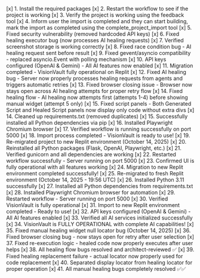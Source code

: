 [x] 1. Install the required packages
[x] 2. Restart the workflow to see if the project is working
[x] 3. Verify the project is working using the feedback tool
[x] 4. Inform user the import is completed and they can start building, mark the import as completed using the complete_project_import tool
[x] 5. Fixed security vulnerability (removed hardcoded API keys)
[x] 6. Fixed healing executor bug (now processes AI healing requests)
[x] 7. Verified screenshot storage is working correctly
[x] 8. Fixed race condition bug - AI healing request sent before result
[x] 9. Fixed gevent/asyncio compatibility - replaced asyncio.Event with polling mechanism
[x] 10. API keys configured (OpenAI & Gemini) - All AI features now enabled
[x] 11. Migration completed - VisionVault fully operational on Replit
[x] 12. Fixed AI healing bug - Server now properly processes healing requests from agents and triggers automatic retries
[x] 13. Fixed browser closing issue - Browser now stays open across AI healing attempts for proper retry flow
[x] 14. Fixed healing flow - AI healing now attempts first (attempts 1-4) before showing manual widget (attempt 5 only)
[x] 15. Fixed script panels - Both Generated Script and Healed Script panels now display only code without extra divs
[x] 14. Cleaned up requirements.txt (removed duplicates)
[x] 15. Successfully installed all Python dependencies via pip
[x] 16. Installed Playwright Chromium browser
[x] 17. Verified workflow is running successfully on port 5000
[x] 18. Import process completed - VisionVault is ready to use!
[x] 19. Re-migrated project to new Replit environment (October 14, 2025)
[x] 20. Reinstalled all Python packages (Flask, OpenAI, Playwright, etc.)
[x] 21. Verified gunicorn and all dependencies are working
[x] 22. Restarted workflow successfully - Server running on port 5000
[x] 23. Confirmed UI is fully operational with all features working
[x] 24. Migration to new Replit environment completed successfully!
[x] 25. Re-migrated to fresh Replit environment (October 14, 2025 - 19:56 UTC)
[x] 26. Installed Python 3.11 successfully
[x] 27. Installed all Python dependencies from requirements.txt
[x] 28. Installed Playwright Chromium browser for automation
[x] 29. Restarted workflow - Server running on port 5000
[x] 30. Verified VisionVault is fully operational
[x] 31. Import to new Replit environment completed - Ready to use!
[x] 32. API keys configured (OpenAI & Gemini) - All AI features enabled
[x] 33. Verified all AI services initialized successfully
[x] 34. VisionVault is FULLY OPERATIONAL with complete AI capabilities!
[x] 35. Fixed manual healing widget null locator bug (October 14, 2025)
[x] 36. Fixed browser closing bug - now stays open for retry after user selection
[x] 37. Fixed re-execution logic - healed code now properly executes after user helps
[x] 38. All healing flow bugs resolved and architect-reviewed ✅
[x] 39. Fixed healing replacement failure - actual locator now properly used for code replacement
[x] 40. Separated display locator from healing locator for proper operation
[x] 41. All manual healing bugs completely resolved ✅✅
